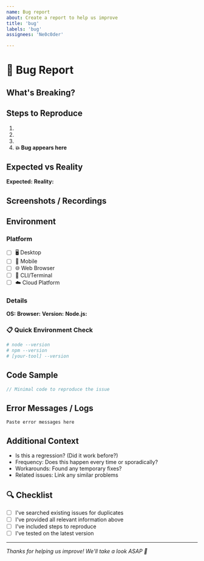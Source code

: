 ```yaml
---
name: Bug report
about: Create a report to help us improve
title: 'bug'
labels: 'bug'
assignees: 'Ne0c0der'

---
```


# 🐛 Bug Report

## What's Breaking?
<!-- Give us the TL;DR - what's going wrong? -->

## Steps to Reproduce
<!-- Help us see what you're seeing -->
1. 
2. 
3. 
4. **💥 Bug appears here**

## Expected vs Reality
**Expected:** <!-- What should happen? -->
**Reality:** <!-- What actually happens? -->

## Screenshots / Recordings
<!-- A picture is worth 1000 words, a recording is worth 1000 pictures -->
<!-- Drag and drop images/videos here -->

## Environment
<!-- Check all that apply and fill in versions -->

### Platform
- [ ] 🖥️ Desktop
- [ ] 📱 Mobile
- [ ] 🌐 Web Browser
- [ ] 🔧 CLI/Terminal
- [ ] ☁️ Cloud Platform

### Details
**OS:** <!-- e.g., macOS 14.2, Windows 11, Ubuntu 22.04 -->
**Browser:** <!-- e.g., Chrome 120, Safari 17, Firefox 121 (if applicable) -->
**Version:** <!-- Our software version -->
**Node.js:** <!-- If applicable -->

### 📋 Quick Environment Check
<!-- Paste output of these commands if relevant -->
```bash
# node --version
# npm --version  
# [your-tool] --version
```

## Code Sample
<!-- If applicable, show us the code that's causing issues -->
```javascript
// Minimal code to reproduce the issue

```

## Error Messages / Logs
<!-- Copy and paste any error messages or relevant logs -->
```
Paste error messages here
```

## Additional Context
<!-- Anything else that might help? -->
- Is this a regression? (Did it work before?)
- Frequency: Does this happen every time or sporadically?
- Workarounds: Found any temporary fixes?
- Related issues: Link any similar problems

## 🔍 Checklist
- [ ] I've searched existing issues for duplicates
- [ ] I've provided all relevant information above
- [ ] I've included steps to reproduce
- [ ] I've tested on the latest version

---
*Thanks for helping us improve! We'll take a look ASAP 🚀*
